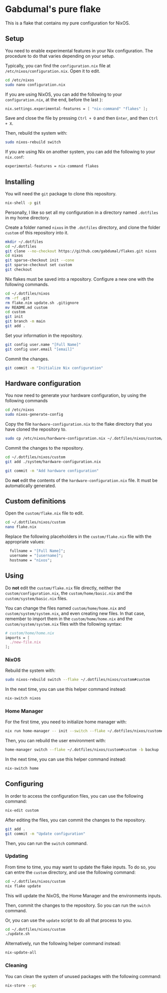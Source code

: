 # Gabdumal's pure flake

This is a flake that contains my pure configuration for NixOS.

## Setup

You need to enable experimental features in your Nix configuration.
The procedure to do that varies depending on your setup.

Typically, you can find the `configuration.nix` file at `/etc/nixos/configuration.nix`.
Open it to edit.

```bash
cd /etc/nixos
sudo nano configuration.nix
```

If you are using NixOS, you can add the following to your `configuration.nix`, at the end, before the last `}`:

```nix
nix.settings.experimental-features = [ "nix-command" "flakes" ];
```

Save and close the file by pressing `Ctrl + O` and then `Enter`, and then `Ctrl + X`.

Then, rebuild the system with:

```bash
sudo nixos-rebuild switch
```

If you are using Nix on another system, you can add the following to your `nix.conf`:

```nix
experimental-features = nix-command flakes
```

## Installing

You will need the `git` package to clone this repository.

```bash
nix-shell -p git
```

Personally, I like so set all my configuration in a directory named `.dotfiles` in my home directory.

Create a folder named `nixos` in the `.dotfiles` directory, and clone the folder `custom` of this repository into it.

```bash
mkdir ~/.dotfiles
cd ~/.dotfiles
git clone --no-checkout https://github.com/gabdumal/flakes.git nixos
cd nixos
git sparse-checkout init --cone
git sparse-checkout set custom
git checkout
```

Nix flakes must be saved into a repository.
Configure a new one with the following commands.

```bash
cd ~/.dotfiles/nixos
rm -rf .git
rm flake.nim update.sh .gitignore
mv README.md custom
cd custom
git init
git branch -m main
git add .
```

Set your information in the repository.

```bash
git config user.name "[Full Name]"
git config user.email "[email]"
```

Commit the changes.

```bash
git commit -m "Initialize Nix configuration"
```

## Hardware configuration

You now need to generate your hardware configuration, by using the following commands

```bash
cd /etc/nixos
sudo nixos-generate-config
```

Copy the file `hardware-configuration.nix` to the flake directory that you have cloned the repository to.

```bash
sudo cp /etc/nixos/hardware-configuration.nix ~/.dotfiles/nixos/custom/system/hardware-configuration.nix
```

Commit the changes to the repository.

```bash
cd ~/.dotfiles/nixos/custom
git add ./system/hardware-configuration.nix

git commit -m "Add hardware configuration"
```

Do **not** edit the contents of the `hardware-configuration.nix` file.
It must be automatically generated.

## Custom definitions

Open the `custom/flake.nix` file to edit.

```bash
cd ~/.dotfiles/nixos/custom
nano flake.nix
```

Replace the following placeholders in the `custom/flake.nix` file with the appropriate values:

```nix
  fullname = "[Full Name]";
  username = "[username]";
  hostname = "nixos";
```

## Using

Do **not** edit the `custom/flake.nix` file directly, neither the `custom/configuration.nix`, the `custom/home/basic.nix` and the `custom/system/basic.nix` files.

You can change the files named `custom/home/home.nix` and `custom/system/system.nix`, and even creating new files.
In that case, remember to import them in the `custom/home/home.nix` and the `custom/system/system.nix` files with the following syntax:

```nix
# custom/home/home.nix
imports = [
  ./new-file.nix
];
```

### NixOS

Rebuild the system with:

```bash
sudo nixos-rebuild switch --flake ~/.dotfiles/nixos/custom#custom
```

In the next time, you can use this helper command instead:

```bash
nix-switch nixos
```

### Home Manager

For the first time, you need to initialize home manager with:

```bash
nix run home-manager -- init --switch --flake ~/.dotfiles/nixos/custom#custom
```

Then, you can rebuild the user environment with:

```bash
home-manager switch --flake ~/.dotfiles/nixos/custom#custom -b backup
```

In the next time, you can use this helper command instead:

```bash
nix-switch home
```

## Configuring

In order to access the configuration files, you can use the following command:

```bash
nix-edit custom
```

After editing the files, you can commit the changes to the repository.

```bash
git add .
git commit -m "Update configuration"
```

Then, you can run the `switch` command.

### Updating

From time to time, you may want to update the flake inputs.
To do so, you can entre the `custom` directory, and use the following command:

```bash
cd ~/.dotfiles/nixos/custom
nix flake update
```

This will update the NixOS, the Home Manager and the environments inputs.

Then, commit the changes to the repository.
So you can run the `switch` command.

Or, you can use the `update` script to do all that process to you.

```bash
cd ~/.dotfiles/nixos/custom
./update.sh
```

Alternatively, run the following helper command instead:

```bash
nix-update-all
```

### Cleaning

You can clean the system of unused packages with the following command:

```bash
nix-store --gc
```

